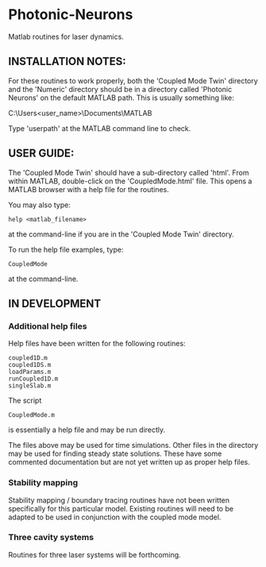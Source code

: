 # Photonic-Neurons
Matlab routines for laser dynamics.

## INSTALLATION NOTES:
For these routines to work properly, both the 'Coupled Mode Twin' directory
and the 'Numeric' directory should be in a directory called 
'Photonic Neurons' on the default MATLAB path. This is usually something
like:

C:\Users\<user_name>\Documents\MATLAB

Type 'userpath' at the MATLAB command line to check.

## USER GUIDE:
The 'Coupled Mode Twin' should have a sub-directory called 'html'. From 
within MATLAB, double-click on the 'CoupledMode.html' file. This opens a 
MATLAB browser with a help file for the routines.

You may also type: 

    help <matlab_filename> 

at the command-line if you are in the 'Coupled Mode Twin' directory.

To run the help file examples, type:

    CoupledMode

at the command-line.

## IN DEVELOPMENT
### Additional help files
Help files have been written for the following routines:

    coupled1D.m
    coupled1DS.m
    loadParams.m
    runCoupled1D.m
    singleSlab.m

The script 

    CoupledMode.m

is essentially a help file and may be run directly.

The files above may be used for time simulations. Other files in the 
directory may be used for finding steady state solutions. These have 
some commented documentation but are not yet written up as proper help 
files.

### Stability mapping
Stability mapping / boundary tracing routines have not been written 
specifically for this particular model. Existing routines will need to be 
adapted to be used in conjunction with the coupled mode model.

### Three cavity systems
Routines for three laser systems will be forthcoming.



